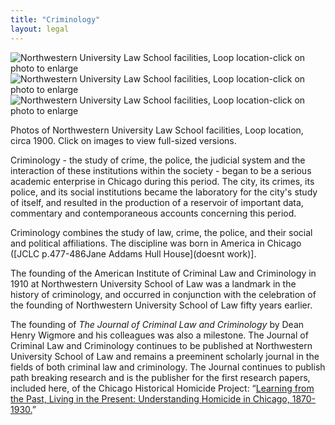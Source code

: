 ```yaml
---
title: "Criminology"
layout: legal
---
```


![Northwestern University Law School facilities, Loop location-click on photo to enlarge]()
![Northwestern University Law School facilities, Loop location-click on photo to enlarge]()
![Northwestern University Law School facilities, Loop location-click on photo to enlarge]()

Photos of Northwestern University Law School facilities, Loop location, circa 1900. Click on images to view full-sized versions.

Criminology - the study of crime, the police, the judicial system and the interaction of these institutions within the society - began to be a serious academic enterprise in Chicago during this period. The city, its crimes, its police, and its social institutions became the laboratory for the city's study of itself, and resulted in the production of a reservoir of important data, commentary and contemporaneous accounts concerning this period.

Criminology combines the study of law, crime, the police, and their social and political affiliations. The discipline was born in America in Chicago ([JCLC p.477-486Jane Addams Hull House](doesnt work)].

The founding of the American Institute of Criminal Law and Criminology in 1910 at Northwestern University School of Law was a landmark in the history of criminology, and occurred in conjunction with the celebration of the founding of Northwestern University School of Law fifty years earlier.

The founding of *The Journal of Criminal Law and Criminology* by Dean Henry Wigmore and his colleagues was also a milestone. The Journal of Criminal Law and Criminology continues to be published at Northwestern University School of Law and remains a preeminent scholarly journal in the fields of both criminal law and criminology. The Journal continues to publish path breaking research and is the publisher for the first research papers, included here, of the Chicago Historical Homicide Project: “[Learning from the Past, Living in the Present: Understanding Homicide in Chicago, 1870-1930.](/pubs/journal/)”
